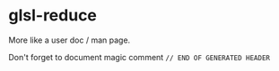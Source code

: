 # glsl-reduce

More like a user doc / man page.

Don't forget to document magic comment `// END OF GENERATED HEADER`
